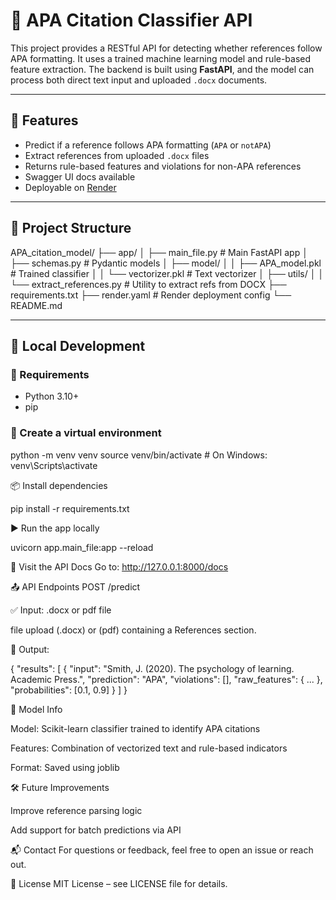 # 📘 APA Citation Classifier API

This project provides a RESTful API for detecting whether references follow APA formatting. It uses a trained machine learning model and rule-based feature extraction. The backend is built using **FastAPI**, and the model can process both direct text input and uploaded `.docx` documents.

---

## 🚀 Features

- Predict if a reference follows APA formatting (`APA` or `notAPA`)
- Extract references from uploaded `.docx` files
- Returns rule-based features and violations for non-APA references
- Swagger UI docs available
- Deployable on [Render](https://render.com/)

---

## 📁 Project Structure

APA_citation_model/
├── app/
│ ├── main_file.py # Main FastAPI app
│ ├── schemas.py # Pydantic models
│ ├── model/
│ │ ├── APA_model.pkl # Trained classifier
│ │ └── vectorizer.pkl # Text vectorizer
│ ├── utils/
│ │ └── extract_references.py # Utility to extract refs from DOCX
├── requirements.txt
├── render.yaml # Render deployment config
└── README.md

---

## 🧪 Local Development

### 🔧 Requirements

- Python 3.10+
- pip

### 🐍 Create a virtual environment

python -m venv venv
source venv/bin/activate    # On Windows: venv\Scripts\activate

📦 Install dependencies

pip install -r requirements.txt

▶️ Run the app locally

uvicorn app.main_file:app --reload


🧪 Visit the API Docs
Go to: http://127.0.0.1:8000/docs

📤 API Endpoints
POST /predict

✅ Input: .docx or pdf file

file upload (.docx) or (pdf) containing a References section.

🧾 Output:

{
  "results": [
    {
      "input": "Smith, J. (2020). The psychology of learning. Academic Press.",
      "prediction": "APA",
      "violations": [],
      "raw_features": { ... },
      "probabilities": [0.1, 0.9]
    }
  ]
}

🤖 Model Info

Model: Scikit-learn classifier trained to identify APA citations

Features: Combination of vectorized text and rule-based indicators

Format: Saved using joblib

🛠️ Future Improvements

Improve reference parsing logic

Add support for batch predictions via API

📬 Contact
For questions or feedback, feel free to open an issue or reach out.

📄 License
MIT License – see LICENSE file for details.




